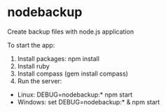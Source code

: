 # nodebackup
Create backup files with node.js application

To start the app:
1. Install packages: npm install
2. Install ruby
3. Install compass (gem install compass)
4. Run the server:
 - Linux: DEBUG=nodebackup:* npm start
 - Windows: set DEBUG=nodebackup:* & npm start
